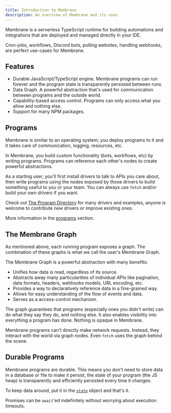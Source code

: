 ```yaml
---
title: Introduction to Membrane
description: An overview of Membrane and its uses
---
```


Membrane is a serverless TypeScript runtime for building automations and integrations that are deployed and managed directly in your IDE.

Cron-jobs, workflows, Discord bots, polling websites, handling webhooks, are perfect use-cases for Membrane.

## Features

- Durable JavaScript/TypeScript engine. Membrane programs can run forever and the program state is transparently persisted between runs.
- Data Graph. A powerful abstraction that's used for communication between programs and the outside world.
- Capability-based access control. Programs can only access what you allow and nothing else.
- Support for many NPM packages.

## Programs

Membrane is similar to an operating system; you deploy programs to it and it takes care of communication, logging, resources, etc.

In Membrane, you build custom functionality (bots, workflows, etc) by writing programs. Programs can reference each other's nodes to create powerful abstractions.

As a starting user, you'll first install drivers to talk to APIs you care about, then write programs using the nodes exposed by those drivers to build something useful to you or your team. You can always use `fetch` and/or build your own drivers if you want.

Check out [The Program Directory](https://github.com/membrane-io/directory) for many drivers and examples, anyone is welcome to contribute new drivers or improve existing ones.

More information in the [programs]() section.

## The Membrane Graph

As mentioned above, each running program exposes a graph. The combination of these graphs is what we call the user's Membrane Graph.

The Membrane Graph is a powerful abstraction with many benefits:

- Unifies how data is read, regardless of its source.
- Abstracts away many particularities of individual APIs like pagination, data formats, headers, webhooks models, URL encoding, etc.
- Provides a way to declaratively reference data in a fine-grained way.
- Allows for easy understanding of the flow of events and data.
- Serves as a access-control mechanism.

The graph guarantees that programs (especially ones you didn't write) can do what they say they do, and nothing
else. It also enables visibility into everything a program has done. Nothing is opaque in Membrane.

Membrane programs can't directly make network requests. Instead, they interact with the world via graph nodes. Even `fetch` uses the graph behind the scene.

## Durable Programs

Membrane programs are durable. This means you don't need to store data in a database or file to make it persist, the state of your program (the JS heap) is transparently and efficiently persisted every time it changes.

To keep data around, put it in the [`state`]() object and that's it.

Promises can be `await`'ed indefinitely without worrying about execution timeouts.
